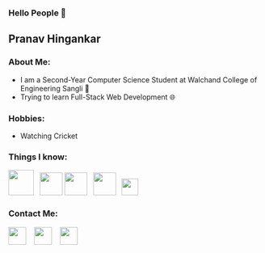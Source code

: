 ### Hello People 👋


<!---***pranavhingankar/pranavhingankar** is a ✨ _special_ ✨ repository because its `README.md` (this file) appears on your GitHub profile.*--->

## Pranav Hingankar

### About Me:
+ I am a Second-Year Computer Science Student at Walchand College of Engineering Sangli 🏫
+ Trying to learn Full-Stack Web Development 🌐



### Hobbies:
  + Watching Cricket
  
### Things I know:  
<img src="https://cdn.iconscout.com/icon/free/png-512/c-programming-569564.png" width="50"> &nbsp; <img src="https://user-images.githubusercontent.com/42747200/46140125-da084900-c26d-11e8-8ea7-c45ae6306309.png" width="45"> <img src="https://cdn.icon-icons.com/icons2/2107/PNG/512/file_type_html_icon_130541.png" width="45"> &nbsp; <img src="https://image.flaticon.com/icons/svg/888/888847.svg" width="45">  &nbsp; <img src="https://upload.wikimedia.org/wikipedia/commons/thumb/d/d4/Javascript-shield.svg/1200px-Javascript-shield.svg.png" width="33"> &nbsp;
  
  

### Contact Me:
<a href="www.linkedin.com/in/pranav-hingankar-85a600207"><img src="https://image.flaticon.com/icons/svg/174/174857.svg" width="35"></a> &nbsp;&nbsp;  <a href="https://www.instagram.com/pranavh_18/"><img src="https://image.flaticon.com/icons/svg/174/174855.svg" width="35"></a>   &nbsp;&nbsp; <a href="https://www.youtube.com/channel/UCyg2QcwsDUlqXEiQDrjeaRQ"><img src="https://image.flaticon.com/icons/svg/174/174883.svg" width="35"></a>   &nbsp;&nbsp; 
 
<br>



